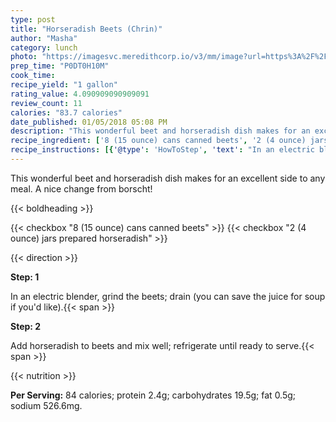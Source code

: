 ```yaml
---
type: post
title: "Horseradish Beets (Chrin)"
author: "Masha"
category: lunch
photo: "https://imagesvc.meredithcorp.io/v3/mm/image?url=https%3A%2F%2Fimages.media-allrecipes.com%2Fuserphotos%2F1004835.jpg"
prep_time: "P0DT0H10M"
cook_time: 
recipe_yield: "1 gallon"
rating_value: 4.090909090909091
review_count: 11
calories: "83.7 calories"
date_published: 01/05/2018 05:08 PM
description: "This wonderful beet and horseradish dish makes for an excellent side to any meal. A nice change from borscht!"
recipe_ingredient: ['8 (15 ounce) cans canned beets', '2 (4 ounce) jars prepared horseradish']
recipe_instructions: [{'@type': 'HowToStep', 'text': "In an electric blender, grind the beets; drain (you can save the juice for soup if you'd like).\n"}, {'@type': 'HowToStep', 'text': 'Add horseradish to beets and mix well; refrigerate until ready to serve.\n'}]
---
```


This wonderful beet and horseradish dish makes for an excellent side to any meal. A nice change from borscht! 

{{< boldheading >}}

{{< checkbox "8 (15 ounce) cans canned beets" >}}
{{< checkbox "2 (4 ounce) jars prepared horseradish" >}}


{{< direction >}}

**Step: 1**

In an electric blender, grind the beets; drain (you can save the juice for soup if you'd like).{{< span >}}

**Step: 2**

Add horseradish to beets and mix well; refrigerate until ready to serve.{{< span >}}

{{< nutrition >}}

**Per Serving:** 84 calories; protein 2.4g; carbohydrates 19.5g; fat 0.5g; sodium 526.6mg.
